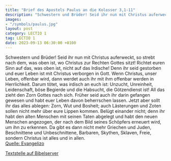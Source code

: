 ```yaml
---
title: "Brief des Apostels Paulus an die Kolosser 3,1-11"
description: "Schwestern und Brüder! Seid ihr nun mit Christus auferweckt, so strebt nach dem, was oben ist, wo Christus zur Rechten Gottes sitzt! Richtet euren Sinn auf das, was oben ist, nicht auf das Irdische! Denn ihr seid gestorben und euer Leben ist mit Christus verborgen in Gott. Wenn C...."
images:
- "/symbols/paulus.jpg"
layout: post
category: LECTIO 1
tag: LECTIO 1
date: 2023-09-13 06:30:00 +0100
---
```

Schwestern und Brüder! Seid ihr nun mit Christus auferweckt, so strebt nach dem, was oben ist, wo Christus zur Rechten Gottes sitzt!
Richtet euren Sinn auf das, was oben ist, nicht auf das Irdische!
Denn ihr seid gestorben und euer Leben ist mit Christus verborgen in Gott.
Wenn Christus, unser Leben, offenbar wird, dann werdet auch ihr mit ihm offenbar werden in Herrlichkeit.<!--more-->
Darum tötet, was irdisch an euch ist: Unzucht, Unreinheit, Leidenschaft, böse Begierde und die Habsucht, die Götzendienst ist!
All das zieht den Zorn Gottes nach sich.
Früher seid auch ihr darin gefangen gewesen und habt euer Leben davon beherrschen lassen.
Jetzt aber sollt ihr das alles ablegen: Zorn, Wut und Bosheit; auch Lästerungen und Zoten sollen nicht mehr über eure Lippen kommen.
Belügt einander nicht; denn ihr habt den alten Menschen mit seinen Taten abgelegt
und habt den neuen Menschen angezogen, der nach dem Bild seines Schöpfers erneuert wird, um ihn zu erkennen.
Da gibt es dann nicht mehr Griechen und Juden, Beschnittene und Unbeschnittene, Barbaren, Skythen, Sklaven, Freie, sondern Christus ist alles und in allen.<br>
[Quelle: Evangelizo](https://evangeliumtagfuertag.org/DE/gospel)

[Textstelle auf Bibelserver](https://www.bibleserver.com/EU/Kolosser3,1-11)
